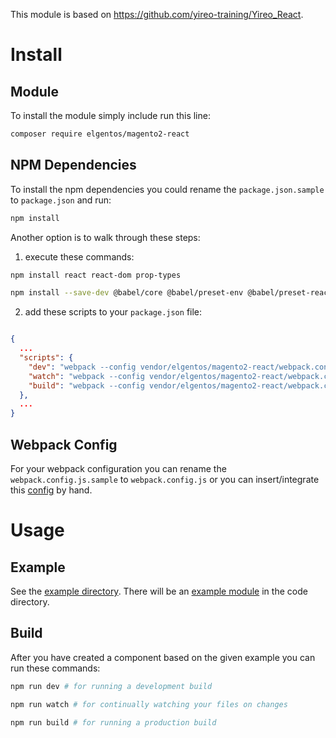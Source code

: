 This module is based on https://github.com/yireo-training/Yireo_React.

# Install

## Module

To install the module simply include run this line:

```bash
composer require elgentos/magento2-react
```

## NPM Dependencies

To install the npm dependencies you could rename the `package.json.sample` to `package.json` and run:

```bash
npm install
```

Another option is to walk through these steps:

1) execute these commands:

```bash
npm install react react-dom prop-types
```

```bash
npm install --save-dev @babel/core @babel/preset-env @babel/preset-react babel-loader glob path webpack webpack-cli
```

2) add these scripts to your `package.json` file:

```json

{
  ...
  "scripts": {
    "dev": "webpack --config vendor/elgentos/magento2-react/webpack.config.js --mode development && webpack --mode development",
    "watch": "webpack --config vendor/elgentos/magento2-react/webpack.config.js --mode development && webpack --watch --mode development",
    "build": "webpack --config vendor/elgentos/magento2-react/webpack.config.js --mode production && webpack --mode production"
  },
  ...
}

```

## Webpack Config

For your webpack configuration you can rename the `webpack.config.js.sample` to `webpack.config.js` or you can insert/integrate this [config](example/webpack.config.js) by hand.

# Usage

## Example

See the [example directory](example/).
There will be an [example module](example/app/code/Elgentos/ExampleModule/) in the code directory.

## Build

After you have created a component based on the given example you can run these commands:

```bash
npm run dev # for running a development build
```

```bash
npm run watch # for continually watching your files on changes
```

```bash
npm run build # for running a production build
```
